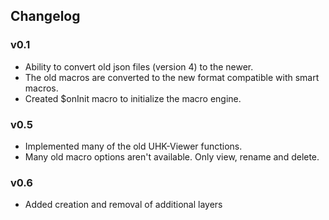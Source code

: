 ## Changelog

### v0.1
- Ability to convert old json files (version 4) to the newer.
- The old macros are converted to the new format compatible with smart macros.
- Created $onInit macro to initialize the macro engine.

### v0.5
- Implemented many of the old UHK-Viewer functions.
- Many old macro options aren't available. Only view, rename and delete.

### v0.6
- Added creation and removal of additional layers